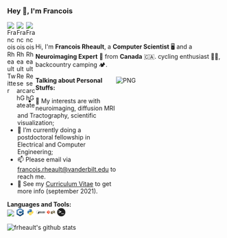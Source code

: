 ### Hey 👋, I'm Francois

<a href="https://twitter.com/home">
  <img align="left" alt="Francois Rheault Twitter" width="22px" src="https://cdn.jsdelivr.net/npm/simple-icons@v3/icons/twitter.svg" />
</a>
<a href="https://www.researchgate.net/profile/Francois-Rheault">
  <img align="left" alt="Francois Rheault ResearchGate" width="22px" src="https://cdn.jsdelivr.net/npm/simple-icons@3.1.0/icons/researchgate.svg" />
</a>
<a href="https://www.researchgate.net/profile/Francois-Rheault">
  <img align="left" alt="Francois Rheault ResearchGate" width="22px" src="https://cdn.jsdelivr.net/npm/simple-icons@3.1.0/icons/googlescholar.svg" />
</a>

<br />
<br />

Hi, I'm **Francois Rheault**, a **Computer Scientist** 🖥️ and a **Neuroimaging Expert** 🧠 from **Canada** 🇨🇦.  cycling enthusiast 🚴‍♂️, backcountry camping 🏕️.

  <img align="right" alt="PNG" src="https://i.ibb.co/7tTTBbN/Francois-Rheault-Ude-S.jpg" width="250" height="250"/>

**Talking about Personal Stuffs:**
- 🤔 My interests are with neuroimaging, diffusion MRI and Tractography, scientific visualization;
- 💼 I’m currently doing a postdoctoral fellowship in Electrical and Computer Engineering;
- 📫 Please email via francois.rheault@vanderbilt.edu to reach me.
- 📝 See my [Curriculum Vitae](https://drive.google.com/file/d/1QMkmDpPJNnzZ7ZfNnn_0uUDFEKIenriq/view?usp=sharing) to get more info (september 2021).


**Languages and Tools:**  
<code><img height="20" src="https://raw.githubusercontent.com/github/explore/80688e429a7d4ef2fca1e82350fe8e3517d3494d/topics/nextflow/nextflow.png"></code>
<code><img height="20" src="https://raw.githubusercontent.com/github/explore/80688e429a7d4ef2fca1e82350fe8e3517d3494d/topics/cpp/cpp.png"></code>
<code><img height="20" src="https://raw.githubusercontent.com/github/explore/80688e429a7d4ef2fca1e82350fe8e3517d3494d/topics/python/python.png"></code>
<code><img height="20" src="https://raw.githubusercontent.com/github/explore/80688e429a7d4ef2fca1e82350fe8e3517d3494d/topics/bash/bash.png"></code>
<code><img height="20" src="https://raw.githubusercontent.com/github/explore/80688e429a7d4ef2fca1e82350fe8e3517d3494d/topics/git/git.png"></code>
<code><img height="20" src="https://raw.githubusercontent.com/github/explore/80688e429a7d4ef2fca1e82350fe8e3517d3494d/topics/terminal/terminal.png"></code>

![frheault's github stats](https://github-readme-stats.vercel.app/api?username=frheault&show_icons=true&hide_border=true)
